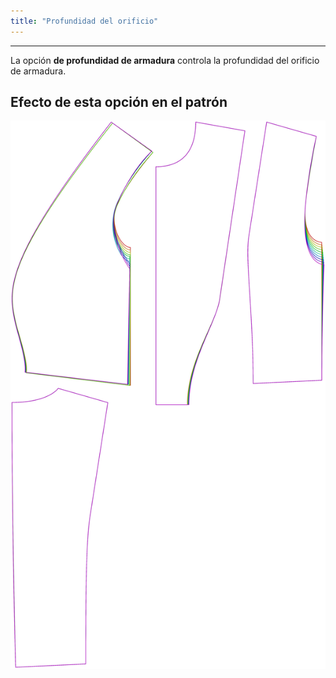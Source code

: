 ```yaml
---
title: "Profundidad del orificio"
---
```


***

La opción **de profundidad de armadura** controla la profundidad del orificio de armadura.

## Efecto de esta opción en el patrón

![Esta imagen muestra el efecto de esta opción superponiendo varias variantes que tienen un valor diferente para esta opción](noble_armholedepth_sample.svg "Efecto de esta opción en el patrón")
